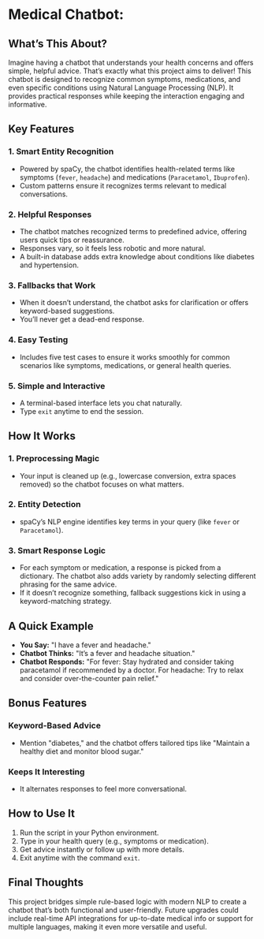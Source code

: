 # Medical Chatbot: 

## What’s This About?
Imagine having a chatbot that understands your health concerns and offers simple, helpful advice. That’s exactly what this project aims to deliver! This chatbot is designed to recognize common symptoms, medications, and even specific conditions using Natural Language Processing (NLP). It provides practical responses while keeping the interaction engaging and informative.

## Key Features

### 1. Smart Entity Recognition
- Powered by spaCy, the chatbot identifies health-related terms like symptoms (`fever`, `headache`) and medications (`Paracetamol`, `Ibuprofen`).
- Custom patterns ensure it recognizes terms relevant to medical conversations.

### 2. Helpful Responses
- The chatbot matches recognized terms to predefined advice, offering users quick tips or reassurance.
- Responses vary, so it feels less robotic and more natural.
- A built-in database adds extra knowledge about conditions like diabetes and hypertension.

### 3. Fallbacks that Work
- When it doesn’t understand, the chatbot asks for clarification or offers keyword-based suggestions.
- You’ll never get a dead-end response.

### 4. Easy Testing
- Includes five test cases to ensure it works smoothly for common scenarios like symptoms, medications, or general health queries.

### 5. Simple and Interactive
- A terminal-based interface lets you chat naturally.
- Type `exit` anytime to end the session.

## How It Works

### 1. Preprocessing Magic
- Your input is cleaned up (e.g., lowercase conversion, extra spaces removed) so the chatbot focuses on what matters.

### 2. Entity Detection
- spaCy’s NLP engine identifies key terms in your query (like `fever` or `Paracetamol`).

### 3. Smart Response Logic
- For each symptom or medication, a response is picked from a dictionary. The chatbot also adds variety by randomly selecting different phrasing for the same advice.
- If it doesn’t recognize something, fallback suggestions kick in using a keyword-matching strategy.

## A Quick Example

- **You Say:** "I have a fever and headache."
- **Chatbot Thinks:** "It’s a fever and headache situation."
- **Chatbot Responds:** "For fever: Stay hydrated and consider taking paracetamol if recommended by a doctor. For headache: Try to relax and consider over-the-counter pain relief."

## Bonus Features

### Keyword-Based Advice
- Mention "diabetes," and the chatbot offers tailored tips like "Maintain a healthy diet and monitor blood sugar."

### Keeps It Interesting
- It alternates responses to feel more conversational.

## How to Use It

1. Run the script in your Python environment.
2. Type in your health query (e.g., symptoms or medication).
3. Get advice instantly or follow up with more details.
4. Exit anytime with the command `exit`.

## Final Thoughts
This project bridges simple rule-based logic with modern NLP to create a chatbot that’s both functional and user-friendly. Future upgrades could include real-time API integrations for up-to-date medical info or support for multiple languages, making it even more versatile and useful.
